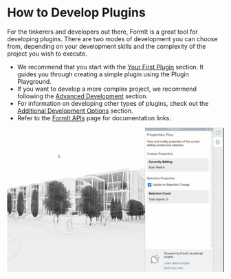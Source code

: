 # How to Develop Plugins

For the tinkerers and developers out there, FormIt is a great tool for developing plugins. There are two modes of development you can choose from, depending on your development skills and the complexity of the project you wish to execute.&#x20;

* We recommend that you start with the [Your First Plugin](your-first-plugin/) section. It guides you through creating a simple plugin using the Plugin Playground.
* If you want to develop a more complex project, we recommend following the [Advanced Development](advanced-development/) section.
* For information on developing other types of plugins, check out the [Additional Development Options](additional-development-options/) section.
* Refer to the [FormIt APIs](useful-links.md) page for documentation links.

![](<../../.gitbook/assets/gif formit 1200 x 800.gif>)
